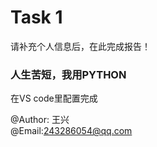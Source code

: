 # Task 1

请补充个人信息后，在此完成报告！

### 人生苦短，我用PYTHON

在VS code里配置完成  


@Author:  王兴  
@Email:243286054@qq.com
